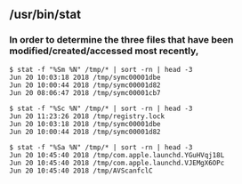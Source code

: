 ## /usr/bin/stat
### In order to determine the three files that have been modified/created/accessed most recently,
```console
$ stat -f "%Sm %N" /tmp/* | sort -rn | head -3
Jun 20 10:03:18 2018 /tmp/symc00001dbe
Jun 20 10:00:44 2018 /tmp/symc00001d82
Jun 20 08:06:47 2018 /tmp/symc00001cb7

$ stat -f "%Sc %N" /tmp/* | sort -rn | head -3
Jun 20 11:23:26 2018 /tmp/registry.lock
Jun 20 10:03:18 2018 /tmp/symc00001dbe
Jun 20 10:00:44 2018 /tmp/symc00001d82

$ stat -f "%Sa %N" /tmp/* | sort -rn | head -3
Jun 20 10:45:40 2018 /tmp/com.apple.launchd.YGuHVqj18L
Jun 20 10:45:40 2018 /tmp/com.apple.launchd.VJEMgX6OPc
Jun 20 10:45:40 2018 /tmp/AVScanfclC
```

